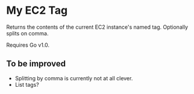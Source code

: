 # My EC2 Tag

Returns the contents of the current EC2 instance's named tag. Optionally splits on comma.

Requires Go v1.0.

## To be improved

* Splitting by comma is currently not at all clever.
* List tags?
